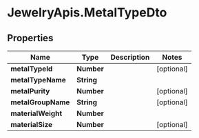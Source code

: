 # JewelryApis.MetalTypeDto

## Properties

Name | Type | Description | Notes
------------ | ------------- | ------------- | -------------
**metalTypeId** | **Number** |  | [optional] 
**metalTypeName** | **String** |  | 
**metalPurity** | **Number** |  | [optional] 
**metalGroupName** | **String** |  | [optional] 
**materialWeight** | **Number** |  | 
**materialSize** | **Number** |  | [optional] 


